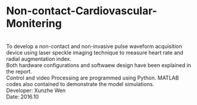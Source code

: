 # Non-contact-Cardiovascular-Monitering

<br>
To develop a non-contact and non-invasive pulse waveform acquisition device using laser speckle imaging technique to measure heart rate and radial augmentation index.<br>
Both hardware configurations and softwaew design have been explained in the report.<br>
Control and video Processing are programmed using Python. MATLAB codes also contained to demonstrate the model simulations.

<br>
Developer: Xunzhe Wen<br>
Date: 2016.10
